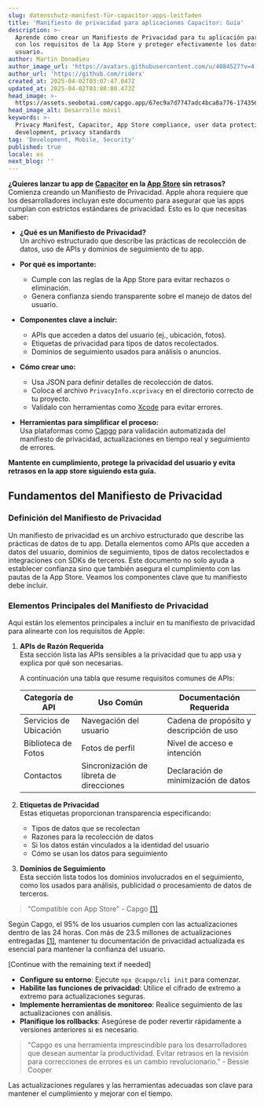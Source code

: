 ```yaml
---
slug: datenschutz-manifest-für-capacitor-apps-leitfaden
title: 'Manifiesto de privacidad para aplicaciones Capacitor: Guía'
description: >-
  Aprende cómo crear un Manifiesto de Privacidad para tu aplicación para cumplir
  con los requisitos de la App Store y proteger efectivamente los datos del
  usuario.
author: Martin Donadieu
author_image_url: 'https://avatars.githubusercontent.com/u/4084527?v=4'
author_url: 'https://github.com/riderx'
created_at: 2025-04-02T03:07:47.047Z
updated_at: 2025-04-02T03:08:00.473Z
head_image: >-
  https://assets.seobotai.com/capgo.app/67ec9a7d7747adc4bca8a776-1743563280473.jpg
head_image_alt: Desarrollo móvil
keywords: >-
  Privacy Manifest, Capacitor, App Store compliance, user data protection, app
  development, privacy standards
tag: 'Development, Mobile, Security'
published: true
locale: es
next_blog: ''
---
```

**¿Quieres lanzar tu app de [Capacitor](https://capacitorjs.com/) en la [App Store](https://en.wikipedia.org/wiki/App_Store_\(Apple\)) sin retrasos?** Comienza creando un Manifiesto de Privacidad. Apple ahora requiere que los desarrolladores incluyan este documento para asegurar que las apps cumplan con estrictos estándares de privacidad. Esto es lo que necesitas saber:

-   **¿Qué es un Manifiesto de Privacidad?**  
    Un archivo estructurado que describe las prácticas de recolección de datos, uso de APIs y dominios de seguimiento de tu app.
    
-   **Por qué es importante:**
    
    -   Cumple con las reglas de la App Store para evitar rechazos o eliminación.
    -   Genera confianza siendo transparente sobre el manejo de datos del usuario.
-   **Componentes clave a incluir:**
    
    -   APIs que acceden a datos del usuario (ej., ubicación, fotos).
    -   Etiquetas de privacidad para tipos de datos recolectados.
    -   Dominios de seguimiento usados para análisis o anuncios.
-   **Cómo crear uno:**
    
    -   Usa JSON para definir detalles de recolección de datos.
    -   Coloca el archivo `PrivacyInfo.xcprivacy` en el directorio correcto de tu proyecto.
    -   Valídalo con herramientas como [Xcode](https://developer.apple.com/xcode/) para evitar errores.
-   **Herramientas para simplificar el proceso:**  
    Usa plataformas como [Capgo](https://capgo.app/) para validación automatizada del manifiesto de privacidad, actualizaciones en tiempo real y seguimiento de errores.
    

**Mantente en cumplimiento, protege la privacidad del usuario y evita retrasos en la app store siguiendo esta guía.**

## Fundamentos del Manifiesto de Privacidad

### Definición del Manifiesto de Privacidad

Un manifiesto de privacidad es un archivo estructurado que describe las prácticas de datos de tu app. Detalla elementos como APIs que acceden a datos del usuario, dominios de seguimiento, tipos de datos recolectados e integraciones con SDKs de terceros. Este documento no solo ayuda a establecer confianza sino que también asegura el cumplimiento con las pautas de la App Store. Veamos los componentes clave que tu manifiesto debe incluir.

### Elementos Principales del Manifiesto de Privacidad

Aquí están los elementos principales a incluir en tu manifiesto de privacidad para alinearte con los requisitos de Apple:

1.  **APIs de Razón Requerida**  
    Esta sección lista las APIs sensibles a la privacidad que tu app usa y explica por qué son necesarias.
    
    A continuación una tabla que resume requisitos comunes de APIs:
    
    | Categoría de API | Uso Común | Documentación Requerida |
    | --- | --- | --- |
    | Servicios de Ubicación | Navegación del usuario | Cadena de propósito y descripción de uso |
    | Biblioteca de Fotos | Fotos de perfil | Nivel de acceso e intención |
    | Contactos | Sincronización de libreta de direcciones | Declaración de minimización de datos |
    
2.  **Etiquetas de Privacidad**  
    Estas etiquetas proporcionan transparencia especificando:
    
    -   Tipos de datos que se recolectan
    -   Razones para la recolección de datos
    -   Si los datos están vinculados a la identidad del usuario
    -   Cómo se usan los datos para seguimiento
3.  **Dominios de Seguimiento**  
    Esta sección lista todos los dominios involucrados en el seguimiento, como los usados para análisis, publicidad o procesamiento de datos de terceros.
    

> "Compatible con App Store" - Capgo [\[1\]](https://capgo.app/)

Según Capgo, el 95% de los usuarios cumplen con las actualizaciones dentro de las 24 horas. Con más de 23.5 millones de actualizaciones entregadas [\[1\]](https://capgo.app/), mantener tu documentación de privacidad actualizada es esencial para mantener la confianza del usuario.

[Continue with the remaining text if needed]

-   **Configure su entorno**: Ejecute `npx @capgo/cli init` para comenzar.
-   **Habilite las funciones de privacidad**: Utilice el cifrado de extremo a extremo para actualizaciones seguras.
-   **Implemente herramientas de monitoreo**: Realice seguimiento de las actualizaciones con análisis.
-   **Planifique los rollbacks**: Asegúrese de poder revertir rápidamente a versiones anteriores si es necesario.

> "Capgo es una herramienta imprescindible para los desarrolladores que desean aumentar la productividad. Evitar retrasos en la revisión para correcciones de errores es un cambio revolucionario." - Bessie Cooper

Las actualizaciones regulares y las herramientas adecuadas son clave para mantener el cumplimiento y mejorar con el tiempo.
